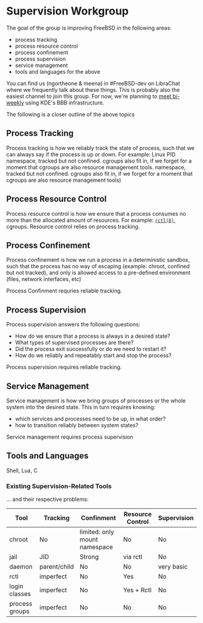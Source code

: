 # Supervision Workgroup


The goal of the group is improving FreeBSD in the following areas:

- process tracking
- process resource control
- process confinement
- process supervision
- service management
- tools and languages for the above

You can find us (ngortheone & meena) in #FreeBSD-dev on LibraChat where we frequently talk about these things.
This is probably also the easiest channel to join this group.
For now, we're planning to [meet bi-weekly](./schedule.md) using KDE's BBB infrastructure.

The following is a closer outline of the above topics

## Process Tracking

Process tracking is how we reliably track the state of process, such that we can always say if the process is up or down.
For example: Linux PID namespace, tracked but not confined.
cgroups also fit in, if we forget for a moment that cgroups are also resource management tools.
namespace, tracked but not confined. cgroups also fit in, if we forget for a
moment that cgroups are also resource management tools)

## Process Resource Control

Process resource control is how we ensure that a process consumes no more than the allocated amount of resources.
For example: [`rctl(8)`](https://man.freebsd.org/rctl(8)), cgroups.
Resource control relies on process tracking.


## Process Confinement

Process confinement is how we run a process in a deterministic sandbox,
such that the process has no way of escaping (example: chroot, confined but not tracked),
and only is allowed access to a pre-defined environment (files, network interfaces, etc)

Process Confinment requries reliable tracking.


## Process Supervision

Process supervision answers the following questions:
- How do we ensure that a process is always in a desired state?
- What types of supervised processes are there?
- Did the process exit successfully or do we need to restart it?
- How do we reliably and repeatably start and stop the process?

Process supervision requires reliable tracking.

## Service Management

Service management is how we bring groups of processes or the whole system into the desired state.
This in turn requires knowing:
- which services and processes need to be up, in what order?
- how to transition reliably between system states?

Service management requires process supervision

## Tools and Languages

Shell, Lua, C

### Existing Supervision-Related Tools

… and their respective problems:

Tool      | Tracking | Confinment | Resource Control | Supervision
----------|----------| -----------|------------------|-------------
chroot    | No       | limited: only mount namespace| No | No
jail      | JID      | Strong     | via rctl         | No
daemon    | parent/child | No     | No               | very basic
rctl      | imperfect| No         | Yes              | No
login classes| imperfect | No     | Yes + Rctl       | No
process groups| imperfect| No     | No               | No

